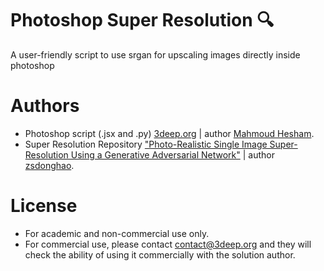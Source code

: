 # Photoshop Super Resolution :mag:
A user-friendly script to use srgan for upscaling images directly inside photoshop

# Authors
* Photoshop script (.jsx and .py) [3deep.org](https://www.3deep.org) | author [Mahmoud Hesham](https://github.com/MahmoudHesham).
* Super Resolution Repository ["Photo-Realistic Single Image Super-Resolution Using a Generative Adversarial Network"](https://github.com/tensorlayer/srgan) | author [zsdonghao](https://github.com/zsdonghao). 

# License
* For academic and non-commercial use only.
* For commercial use, please contact contact@3deep.org and they will check the ability of using it commercially with the solution author.
